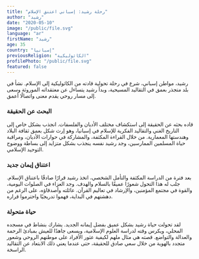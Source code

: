 ```yaml
---
title: "رحلة رشيد: إسباني اعتنق الإسلام"
author: "رشيد"
date: "2020-05-10"
image: "/public/file.svg"
language: "ar"
firstName: "رشيد"
age: 35
country: "إسبانيا"
previousReligion: "الكاثوليكية"
profilePhoto: "/public/file.svg"
featured: false
---
```


رشيد، مواطن إسباني، شرع في رحلة تحولية قادته من الكاثوليكية إلى الإسلام. نشأ في بلد متجذر بعمق في التقاليد المسيحية، وبدأ رشيد يتساءل عن معتقداته الموروثة وسعى إلى مسار روحي يقدم معنى واتصالًا أعمق.

### البحث عن الحقيقة

قاده بحثه عن الحقيقة إلى استكشاف مختلف الأديان والفلسفات. انجذب بشكل خاص إلى التاريخ الغني والتقاليد الفكرية للإسلام في إسبانيا، وهو إرث شكل بعمق ثقافة البلاد وهندستها المعمارية. من خلال القراءة المكثفة، والمشاركة في حوارات الأديان، ومراقبة حياة المسلمين الممارسين، وجد رشيد نفسه ينجذب بشكل متزايد إلى بساطة ووضوح التوحيد الإسلامي.

### اعتناق إيمان جديد

بعد فترة من الدراسة المكثفة والتأمل الشخصي، اتخذ رشيد قرارًا صادقًا باعتناق الإسلام. جلب له هذا التحول شعورًا عميقًا بالسلام والهدف. وجد العزاء في الصلوات اليومية، والقوة في مجتمع المؤمنين، والإرشاد في تعاليم القرآن. عائلته وأصدقاؤه، على الرغم من دهشتهم في البداية، فهموا تدريجيًا واحترموا قراره.

### حياة متحولة

لقد تحولت حياة رشيد بشكل عميق بفضل إيمانه الجديد. يشارك بنشاط في مسجده المحلي، ويكرس وقته لدراسة العلوم الإسلامية، ويسعى جاهدًا للعيش بمبادئ الرحمة والعدالة والتواضع. قصته هي مثال ملهم لكيفية عثور الأفراد على موطنهم الروحي وشعور متجدد بالهوية من خلال سعي صادق للحقيقة، حتى عندما يعني ذلك الابتعاد عن التقاليد الراسخة.